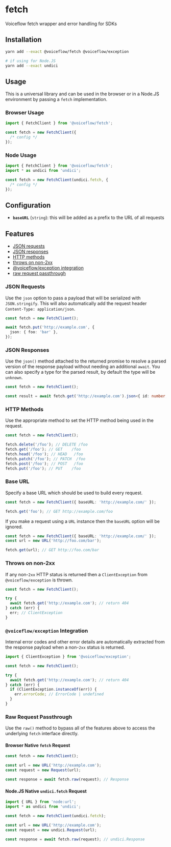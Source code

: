 # fetch

Voiceflow fetch wrapper and error handling for SDKs

## Installation

```sh
yarn add --exact @voiceflow/fetch @voiceflow/exception

# if using for Node.JS
yarn add --exact undici
```

## Usage

This is a universal library and can be used in the browser or in a Node.JS environment by passing a `fetch` implementation.

### Browser Usage

```ts
import { FetchClient } from '@voiceflow/fetch';

const fetch = new FetchClient({
  /* config */
});
```

### Node Usage

```ts
import { FetchClient } from '@voiceflow/fetch';
import * as undici from 'undici';

const fetch = new FetchClient(undici.fetch, {
  /* config */
});
```

## Configuration

- **`baseURL`** (`string`): this will be added as a prefix to the URL of all requests

## Features

- [JSON requests](#json-requests)
- [JSON responses](#json-responses)
- [HTTP methods](#http-methods)
- [throws on non-2xx](#throws-on-non-2xx)
- [@voiceflow/exception integration](#voiceflowexception-integration)
- [raw request passthrough](#raw-request-passthrough)

### JSON Requests

Use the `json` option to pass a payload that will be serialized with `JSON.stringify`.
This will also automatically add the request header `Content-Type: application/json`.

```ts
const fetch = new FetchClient();

await fetch.put('http://example.com', {
  json: { foo: 'bar' },
});
```

### JSON Responses

Use the `json()` method attached to the returned promise to resolve a parsed version of the response payload without needing an additional `await`.
You can also specify a type for the parsed result, by default the type will be `unknown`.

```ts
const fetch = new FetchClient();

const result = await fetch.get('http://example.com').json<{ id: number; name: string }>();
```

### HTTP Methods

Use the appropriate method to set the HTTP method being used in the request.

```ts
const fetch = new FetchClient();

fetch.delete('/foo'); // DELETE /foo
fetch.get('/foo'); // GET    /foo
fetch.head('/foo'); // HEAD   /foo
fetch.patch('/foo'); // PATCH  /foo
fetch.post('/foo'); // POST   /foo
fetch.put('/foo'); // PUT    /foo
```

### Base URL

Specify a base URL which should be used to build every request.

```ts
const fetch = new FetchClient({ baseURL: 'http://example.com/' });

fetch.get('foo'); // GET http://example.com/foo
```

If you make a request using a `URL` instance then the `baseURL` option will be ignored.

```ts
const fetch = new FetchClient({ baseURL: 'http://example.com/' });
const url = new URL('http://foo.com/bar');

fetch.get(url); // GET http://foo.com/bar
```

### Throws on non-2xx

If any non-`2xx` HTTP status is returned then a `ClientException` from `@voiceflow/exception` is thrown.

```ts
const fetch = new FetchClient();

try {
  await fetch.get('http://example.com'); // return 404
} catch (err) {
  err; // ClientException
}
```

### `@voiceflow/exception` Integration

Internal error codes and other error details are automatically extracted from the response payload when a non-`2xx` status is returned.

```ts
import { ClientException } from '@voiceflow/exception';

const fetch = new FetchClient();

try {
  await fetch.get('http://example.com'); // return 404
} catch (err) {
  if (ClientException.instanceOf(err)) {
    err.errorCode; // ErrorCode | undefined
  }
}
```

### Raw Request Passthrough

Use the `raw()` method to bypass all of the features above to access the underlying `fetch` interface directly.

#### Browser Native `fetch` Request

```ts
const fetch = new FetchClient();

const url = new URL('http://example.com');
const request = new Request(url);

const response = await fetch.raw(request); // Response
```

#### Node.JS Native `undici.fetch` Request

```ts
import { URL } from 'node:url';
import * as undici from 'undici';

const fetch = new FetchClient(undici.fetch);

const url = new URL('http://example.com');
const request = new undici.Request(url);

const response = await fetch.raw(request); // undici.Response
```
